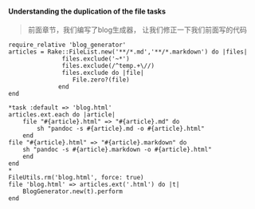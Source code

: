 #### Understanding the duplication of the file tasks

> 前面章节，我们编写了blog生成器， 让我们修正一下我们前面写的代码

	require_relative 'blog_generator'
	articles = Rake::FileList.new('**/*.md','**/*.markdown') do |files|
		           files.exclude('~*')
				   files.exclude(/^temp.+\//)
				   files.exclude do |file|
	                  File.zero?(file)
				  end
	end

	*task :default => 'blog.html'
	articles.ext.each do |article|
		file "#{article}.html" => "#{article}.md" do
			sh "pandoc -s #{article}.md -o #{article}.html"
		end
	file "#{article}.html" => "#{article}.markdown" do
		sh "pandoc -s #{article}.markdown -o #{article}.html"
		end
	end
	*
	FileUtils.rm('blog.html', force: true)
	file 'blog.html' => articles.ext('.html') do |t|
		BlogGenerator.new(t).perform
	end
